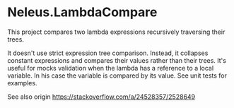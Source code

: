 # Neleus.LambdaCompare

This project compares two lambda expressions recursively traversing their trees.

It doesn't use strict expression tree comparison. Instead, it collapses constant expressions and compares their values rather than their trees. It's useful for mocks validation when the lambda has a reference to a local variable. In his case the variable is compared by its value.
See unit tests for examples.

See also origin https://stackoverflow.com/a/24528357/2528649
